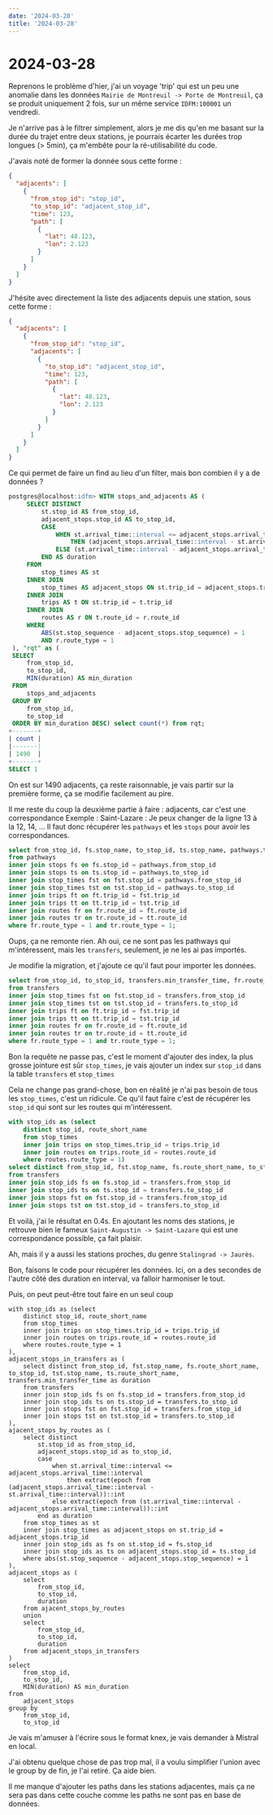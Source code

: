 ```yaml
---
date: '2024-03-28'
title: '2024-03-28'
---
```


# 2024-03-28

Reprenons le problème d'hier, j'ai un voyage 'trip' qui est un peu une anomalie dans les
données
`Mairie de Montreuil -> Porte de Montreuil`, ça se produit uniquement 2 fois, sur un même service
`IDFM:100001`
un vendredi.

Je n'arrive pas à le filtrer simplement, alors je me dis qu'en me basant sur la durée du trajet entre deux stations, je
pourrais écarter les durées trop longues (> 5min), ça m'embête pour la ré-utilisabilité du code.

J'avais noté de former la donnée sous cette forme :

```json
{
  "adjacents": [
    {
      "from_stop_id": "stop_id",
      "to_stop_id": "adjacent_stop_id",
      "time": 123,
      "path": [
        {
          "lat": 48.123,
          "lon": 2.123
        }
      ]
    }
  ]
}
```

J'hésite avec directement la liste des adjacents depuis une station, sous cette forme :

```json
{
  "adjacents": [
    {
      "from_stop_id": "stop_id",
      "adjacents": [
        {
          "to_stop_id": "adjacent_stop_id",
          "time": 123,
          "path": [
            {
              "lat": 48.123,
              "lon": 2.123
            }
          ]
        }
      ]
    }
  ]
}
```

Ce qui permet de faire un find au lieu d'un filter, mais bon combien il y a de données ?

```sql
postgres@localhost:idfm> WITH stops_and_adjacents AS (
     SELECT DISTINCT
         st.stop_id AS from_stop_id,
         adjacent_stops.stop_id AS to_stop_id,
         CASE
             WHEN st.arrival_time::interval <= adjacent_stops.arrival_time::interval
                 THEN (adjacent_stops.arrival_time::interval - st.arrival_time::interval)::TEXT
             ELSE (st.arrival_time::interval - adjacent_stops.arrival_time::interval)::TEXT
         END AS duration
     FROM
         stop_times AS st
     INNER JOIN
         stop_times AS adjacent_stops ON st.trip_id = adjacent_stops.trip_id
     INNER JOIN
         trips AS t ON st.trip_id = t.trip_id
     INNER JOIN
         routes AS r ON t.route_id = r.route_id
     WHERE
         ABS(st.stop_sequence - adjacent_stops.stop_sequence) = 1
         AND r.route_type = 1
 ), "rqt" as (
 SELECT
     from_stop_id,
     to_stop_id,
     MIN(duration) AS min_duration
 FROM
     stops_and_adjacents
 GROUP BY
     from_stop_id,
     to_stop_id
 ORDER BY min_duration DESC) select count(*) from rqt;
+-------+
| count |
|-------|
| 1490  |
+-------+
SELECT 1
```

On est sur 1490 adjacents, ça reste raisonnable, je vais partir sur la première forme, ça se modifie facilement au pire.

Il me reste du coup la deuxième partie à faire : adjacents, car c'est une correspondance
Exemple : Saint-Lazare : Je peux changer de la ligne 13 à la 12, 14, …
Il faut donc récupérer les
`pathways` et les
`stops` pour avoir les correspondances.

```sql
select from_stop_id, fs.stop_name, to_stop_id, ts.stop_name, pathways.traversal_time, fr.route_short_name, tr.route_short_name
from pathways
inner join stops fs on fs.stop_id = pathways.from_stop_id
inner join stops ts on ts.stop_id = pathways.to_stop_id
inner join stop_times fst on fst.stop_id = pathways.from_stop_id
inner join stop_times tst on tst.stop_id = pathways.to_stop_id
inner join trips ft on ft.trip_id = fst.trip_id
inner join trips tt on tt.trip_id = tst.trip_id
inner join routes fr on fr.route_id = ft.route_id
inner join routes tr on tr.route_id = tt.route_id
where fr.route_type = 1 and tr.route_type = 1;
```

Oups, ça ne remonte rien. Ah oui, ce ne sont pas les pathways qui m'intéressent, mais les
`transfers`, seulement, je ne
les ai pas importés.

Je modifie la migration, et j'ajoute ce qu'il faut pour importer les données.

```sql
select from_stop_id, to_stop_id, transfers.min_transfer_time, fr.route_short_name, tr.route_short_name
from transfers
inner join stop_times fst on fst.stop_id = transfers.from_stop_id
inner join stop_times tst on tst.stop_id = transfers.to_stop_id
inner join trips ft on ft.trip_id = fst.trip_id
inner join trips tt on tt.trip_id = tst.trip_id
inner join routes fr on fr.route_id = ft.route_id
inner join routes tr on tr.route_id = tt.route_id
where fr.route_type = 1 and tr.route_type = 1;
```

Bon la requête ne passe pas, c'est le moment d'ajouter des index, la plus grosse jointure est sûr
`stop_times`, je vais
ajouter un index sur
`stop_id` dans la table
`transfers` et
`stop_times`

Cela ne change pas grand-chose, bon en réalité je n'ai pas besoin de tous les
`stop_times`, c'est un ridicule.
Ce qu'il faut faire c'est de récupérer les
`stop_id` qui sont sur les routes qui m'intéressent.

```sql
with stop_ids as (select
    distinct stop_id, route_short_name
    from stop_times
    inner join trips on stop_times.trip_id = trips.trip_id
    inner join routes on trips.route_id = routes.route_id
    where routes.route_type = 1)
select distinct from_stop_id, fst.stop_name, fs.route_short_name, to_stop_id, tst.stop_name, ts.route_short_name, transfers.min_transfer_time
from transfers
inner join stop_ids fs on fs.stop_id = transfers.from_stop_id
inner join stop_ids ts on ts.stop_id = transfers.to_stop_id
inner join stops fst on fst.stop_id = transfers.from_stop_id
inner join stops tst on tst.stop_id = transfers.to_stop_id
```

Et voilà, j'ai le résultat en 0.4s. En ajoutant les noms des stations, je retrouve bien le
fameux
`Saint-Augustin -> Saint-Lazare` qui est une correspondance possible, ça fait plaisir.

Ah, mais il y a aussi les stations proches, du genre
`Stalingrad -> Jaurès`.

Bon, faisons le code pour récupérer les données. Ici, on a des secondes de l'autre côté des duration en interval, va
falloir harmoniser le tout.

Puis, on peut peut-être tout faire en un seul coup

```
with stop_ids as (select
    distinct stop_id, route_short_name
    from stop_times
    inner join trips on stop_times.trip_id = trips.trip_id
    inner join routes on trips.route_id = routes.route_id
    where routes.route_type = 1
),
adjacent_stops_in_transfers as (
    select distinct from_stop_id, fst.stop_name, fs.route_short_name, to_stop_id, tst.stop_name, ts.route_short_name, transfers.min_transfer_time as duration
    from transfers
    inner join stop_ids fs on fs.stop_id = transfers.from_stop_id
    inner join stop_ids ts on ts.stop_id = transfers.to_stop_id
    inner join stops fst on fst.stop_id = transfers.from_stop_id
    inner join stops tst on tst.stop_id = transfers.to_stop_id
),
ajacent_stops_by_routes as (
    select distinct
        st.stop_id as from_stop_id,
        adjacent_stops.stop_id as to_stop_id,
        case
            when st.arrival_time::interval <= adjacent_stops.arrival_time::interval
                then extract(epoch from (adjacent_stops.arrival_time::interval - st.arrival_time::interval))::int
            else extract(epoch from (st.arrival_time::interval - adjacent_stops.arrival_time::interval))::int
        end as duration
    from stop_times as st
    inner join stop_times as adjacent_stops on st.trip_id = adjacent_stops.trip_id
    inner join stop_ids as fs on st.stop_id = fs.stop_id
    inner join stop_ids as ts on adjacent_stops.stop_id = ts.stop_id
    where abs(st.stop_sequence - adjacent_stops.stop_sequence) = 1
),
adjacent_stops as (
    select
        from_stop_id,
        to_stop_id,
        duration
    from ajacent_stops_by_routes
    union
    select
        from_stop_id,
        to_stop_id,
        duration
    from adjacent_stops_in_transfers
)
select
    from_stop_id,
    to_stop_id,
    MIN(duration) AS min_duration
from
    adjacent_stops
group by
    from_stop_id,
    to_stop_id
```

Je vais m'amuser à l'écrire sous le format knex, je vais demander à Mistral en local.

J'ai obtenu quelque chose de pas trop mal, il a voulu simplifier l'union avec le group by de fin, je l'ai retiré. Ça
aide bien.

Il me manque d'ajouter les paths dans les stations adjacentes, mais ça ne sera pas dans cette couche comme les paths ne
sont pas en base de données.
